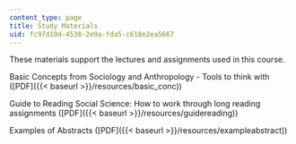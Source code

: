 ```yaml
---
content_type: page
title: Study Materials
uid: fc97d10d-4538-2e9a-fda5-c618e2ea5667
---
```


These materials support the lectures and assignments used in this course.

Basic Concepts from Sociology and Anthropology - Tools to think with ([PDF]({{< baseurl >}}/resources/basic_conc))

Guide to Reading Social Science: How to work through long reading assignments ([PDF]({{< baseurl >}}/resources/guidereading))

Examples of Abstracts ([PDF]({{< baseurl >}}/resources/exampleabstract))